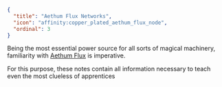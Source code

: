 ```json
{
  "title": "Aethum Flux Networks",
  "icon": "affinity:copper_plated_aethum_flux_node",
  "ordinal": 3
}
```

Being the most essential power source for all sorts of magical machinery, familiarity with
[Aethum Flux](^affinity:aethum_flux) is imperative.


For this purpose, these notes contain all information necessary to teach even the most clueless of apprentices